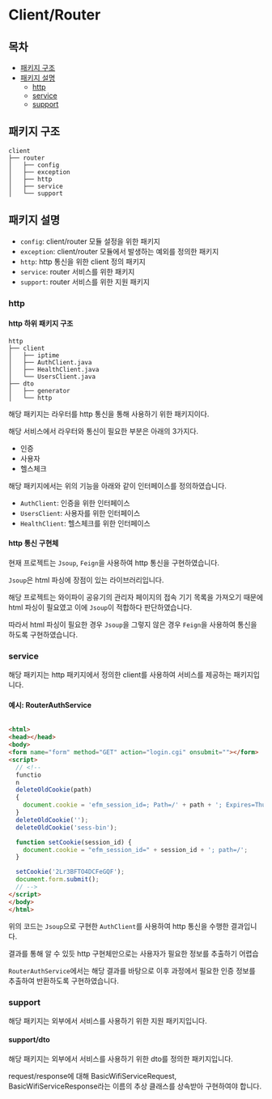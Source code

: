 # Client/Router

## 목차

- [패키지 구조](#패키지-구조)
- [패키지 설명](#패키지-설명)
    - [http](#http)
    - [service](#service)
    - [support](#support)

## 패키지 구조

```
client
├── router
│   ├── config
│   ├── exception
│   ├── http
│   ├── service
│   └── support
```

## 패키지 설명

- `config`: client/router 모듈 설정을 위한 패키지
- `exception`: client/router 모듈에서 발생하는 예외를 정의한 패키지
- `http`: http 통신을 위한 client 정의 패키지
- `service`: router 서비스를 위한 패키지
- `support`: router 서비스를 위한 지원 패키지

### http

#### http 하위 패키지 구조

```
http
├── client
│   ├── iptime
│   ├── AuthClient.java
│   ├── HealthClient.java
│   └── UsersClient.java
├── dto
│   ├── generator
│   └── http
```

해당 패키지는 라우터를 http 통신을 통해 사용하기 위한 패키지이다.

해당 서비스에서 라우터와 통신이 필요한 부분은 아래의 3가지다.

- 인증
- 사용자
- 헬스체크

해당 패키지에서는 위의 기능을 아래와 같이 인터페이스를 정의하였습니다.

- `AuthClient`: 인증을 위한 인터페이스
- `UsersClient`: 사용자를 위한 인터페이스
- `HealthClient`: 헬스체크를 위한 인터페이스

#### http 통신 구현체

현재 프로젝트는 `Jsoup`, `Feign`을 사용하여 http 통신을 구현하였습니다.

`Jsoup`은 html 파싱에 장점이 있는 라이브러리입니다.

해당 프로젝트는 와이파이 공유기의 관리자 페이지의 접속 기기 목록을 가져오기 때문에 html 파싱이 필요였고 이에 `Jsoup`이 적합하다 판단하였습니다.

따라서 html 파싱이 필요한 경우 `Jsoup`을 그렇지 않은 경우 `Feign`을 사용하여 통신을 하도록 구현하였습니다.

### service

해당 패키지는 http 패키지에서 정의한 client를 사용하여 서비스를 제공하는 패키지입니다.

#### 예시: RouterAuthService

```html

<html>
<head></head>
<body>
<form name="form" method="GET" action="login.cgi" onsubmit=""></form>
<script>
  // <!--
  functio
  n
  deleteOldCookie(path)
  {
    document.cookie = 'efm_session_id=; Path=/' + path + '; Expires=Thu, 01 Jan 1970 00:00:01 GMT;';
  }
  deleteOldCookie('');
  deleteOldCookie('sess-bin');

  function setCookie(session_id) {
    document.cookie = "efm_session_id=" + session_id + '; path=/';
  }

  setCookie('2Lr3BFTO4DCFeGQF');
  document.form.submit();
  // -->
</script>
</body>
</html>
```

위의 코드는 `Jsoup`으로 구현한 `AuthClient`를 사용하여 http 통신을 수행한 결과입니다.

결과를 통해 알 수 있듯 http 구현체만으로는 사용자가 필요한 정보를 추출하기 어렵습

`RouterAuthService`에서는 해당 결과를 바탕으로 이후 과정에서 필요한 인증 정보를 추출하여 반환하도록 구현하였습니다.

### support

해당 패키지는 외부에서 서비스를 사용하기 위한 지원 패키지입니다.

#### support/dto

해당 패키지는 외부에서 서비스를 사용하기 위한 dto를 정의한 패키지입니다.

request/response에 대해 BasicWifiServiceRequest, BasicWifiServiceResponse라는 이름의 추상 클래스를 상속받아 구현하여야 합니다.
